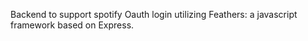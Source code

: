 Backend to support spotify Oauth login utilizing Feathers: a javascript framework based on Express.
